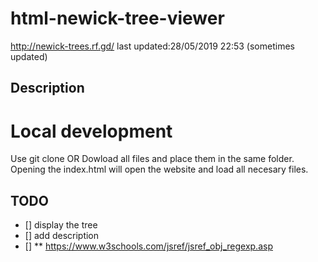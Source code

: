 # html-newick-tree-viewer

http://newick-trees.rf.gd/  last updated:28/05/2019 22:53   (sometimes updated) 

## Description

# Local development
Use git clone OR
Dowload all files and place them in the same folder. 
Opening the index.html will open the website and load all necesary files.

## TODO
- [] display the tree
- [] add description
- []
** https://www.w3schools.com/jsref/jsref_obj_regexp.asp
